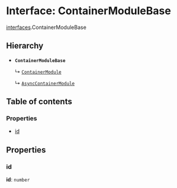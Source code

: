 # Interface: ContainerModuleBase

[interfaces](/auto-docs/fixed-layout-editor/modules/interfaces.md).ContainerModuleBase

## Hierarchy

* **`ContainerModuleBase`**

  ↳ [`ContainerModule`](/auto-docs/fixed-layout-editor/interfaces/interfaces.ContainerModule.md)

  ↳ [`AsyncContainerModule`](/auto-docs/fixed-layout-editor/interfaces/interfaces.AsyncContainerModule.md)

## Table of contents

### Properties

* [id](/auto-docs/fixed-layout-editor/interfaces/interfaces.ContainerModuleBase.md#id)

## Properties

### id

**id**: `number`
